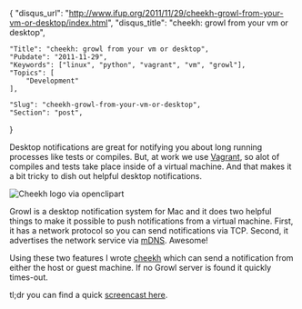 {
	"disqus_url": "http://www.ifup.org/2011/11/29/cheekh-growl-from-your-vm-or-desktop/index.html",
	"disqus_title": "cheekh: growl from your vm or desktop",

	"Title": "cheekh: growl from your vm or desktop",
	"Pubdate": "2011-11-29",
	"Keywords": ["linux", "python", "vagrant", "vm", "growl"],
	"Topics": [
		"Development"
	],

	"Slug": "cheekh-growl-from-your-vm-or-desktop",
	"Section": "post",
}

Desktop notifications are great for notifying you about long running
processes like tests or compiles. But, at work we use
[Vagrant][vagrant], so alot of compiles and tests take place inside of a
virtual machine. And that makes it a bit tricky to dish out helpful
desktop notifications.

<img class="alignleft" src="/images/cheekh.png" alt="Cheekh logo via openclipart" />

[vagrant]: http://vagrantup.com

Growl is a desktop notification system for Mac and it does two helpful
things to make it possible to push notifications from a virtual machine.
First, it has a network protocol so you can send notifications via TCP.
Second, it advertises the network service via [mDNS][mdns].  Awesome!

[mdns]: http://en.wikipedia.org/wiki/Multicast_DNS

Using these two features I wrote [cheekh][cheekh] which can send a
notification from either the host or guest machine. If no Growl server
is found it quickly times-out.

[cheekh]: http://github.com/philips/cheekh

tl;dr you can find a quick [screencast here][cheekh-video].

[cheekh-video]: /videos/cheekh.mov

